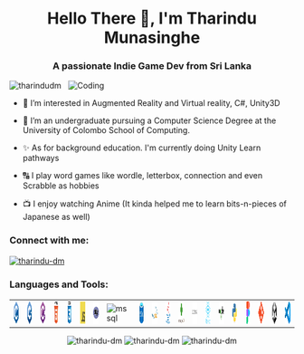 <h1 align="center">Hello There 👋, I'm Tharindu Munasinghe</h1>
<h3 align="center">A passionate Indie Game Dev from Sri Lanka</h3>

<img align="right" alt="Coding" width="400"
    src="https://pbs.twimg.com/media/DqJ9dvWUUAAyINK.jpg">

<p align="left"> <img
        src="https://komarev.com/ghpvc/?username=tharindu-dm&label=Profile%20views&color=0e75b6&style=flat"
        alt="tharindudm" /> </p>

- 👀 I’m interested in Augmented Reality and Virtual reality, C#, Unity3D

- 🌱 I’m an undergraduate pursuing a Computer Science Degree at the University of Colombo School of Computing.

- ✨ As for background education. I'm currently doing Unity Learn pathways

- 🔠 I play word games like wordle, letterbox, connection and even Scrabble as hobbies

- 📺 I enjoy watching Anime (It kinda helped me to learn bits-n-pieces of Japanese as well)

<h3 align="left">Connect with me:</h3>
<p align="left">
<a href="https://linkedin.com/in/tharindudm" target="blank"><img align="center"
            src="https://raw.githubusercontent.com/rahuldkjain/github-profile-readme-generator/master/src/images/icons/Social/linked-in-alt.svg"
            alt="tharindu-dm" height="30" width="40" /></a>
</p>
<h3 align="left">Languages and Tools:</h3>
<table>
    <tr>
        <td><img src="https://raw.githubusercontent.com/devicons/devicon/master/icons/c/c-original.svg" alt="c"
                width="40" height="40" /></td>
        <td><img src="https://raw.githubusercontent.com/devicons/devicon/master/icons/cplusplus/cplusplus-original.svg"
                alt="cplusplus" width="40" height="40" /></td>
        <td><img src="https://raw.githubusercontent.com/devicons/devicon/master/icons/csharp/csharp-original.svg"
                alt="csharp" width="40" height="40" /></td>
        <td><img src="https://raw.githubusercontent.com/devicons/devicon/master/icons/html5/html5-original-wordmark.svg"
                alt="html5" width="40" height="40" /></td>
        <td><img src="https://raw.githubusercontent.com/devicons/devicon/master/icons/css3/css3-original-wordmark.svg"
                alt="css3" width="40" height="40" /></td>
        <td><img src="https://raw.githubusercontent.com/devicons/devicon/master/icons/javascript/javascript-original.svg"
                alt="javascript" width="40" height="40" /></td>
        <td><img src="https://raw.githubusercontent.com/devicons/devicon/master/icons/php/php-original.svg" alt="php"
                width="40" height="40" /></td>
        <td><img src="https://www.svgrepo.com/show/303229/microsoft-sql-server-logo.svg" alt="mssql" width="40"
                height="40" /></td>
        <td><img src="https://raw.githubusercontent.com/devicons/devicon/master/icons/azuresqldatabase/azuresqldatabase-original.svg"
                alt="azuresqldatabase" width="40" height="40" /></td>
        <td><img src="https://raw.githubusercontent.com/devicons/devicon/master/icons/mysql/mysql-original-wordmark.svg"
                alt="mysql" width="40" height="40" /></td>
        <td><img src="https://raw.githubusercontent.com/devicons/devicon/master/icons/java/java-original.svg" alt="java"
                width="40" height="40" /></td>
        <td><img src="https://raw.githubusercontent.com/devicons/devicon/master/icons/mongodb/mongodb-original-wordmark.svg"
                alt="mongodb" width="40" height="40" /></td>
        <td><img src="https://raw.githubusercontent.com/devicons/devicon/master/icons/express/express-original-wordmark.svg"
                alt="express" width="40" height="40" /></td>
        <td><img src="https://raw.githubusercontent.com/devicons/devicon/master/icons/react/react-original-wordmark.svg"
                alt="react" width="40" height="40" /></td>
        <td><img src="https://raw.githubusercontent.com/devicons/devicon/master/icons/nodejs/nodejs-original-wordmark.svg"
                alt="nodejs" width="40" height="40" /></td>
        <td><img src="https://raw.githubusercontent.com/devicons/devicon/master/icons/python/python-original.svg"
                alt="python" width="40" height="40" /></td>
        <td><img src="https://raw.githubusercontent.com/devicons/devicon/master/icons/figma/figma-original.svg"
                alt="figma" width="40" height="40" /></td>
        <td><img src="https://raw.githubusercontent.com/devicons/devicon/master/icons/git/git-original.svg" alt="git"
                width="40" height="40" /></td>
        <td><img src="https://raw.githubusercontent.com/devicons/devicon/master/icons/unity/unity-original.svg"
                alt="unity" width="40" height="40" /></td>
        <td><img src="https://raw.githubusercontent.com/devicons/devicon/master/icons/vscode/vscode-original.svg"
                alt="vscode" width="40" height="40" /></td>
    </tr>
</table>


<div align="center">
    <img src="https://github-readme-stats.vercel.app/api/top-langs?username=tharindu-dm&show_icons=true&theme=tokyonight&locale=en&layout=compact" alt="tharindu-dm" />
    <img src="https://github-readme-stats.vercel.app/api?username=tharindu-dm&rank_icon=github&show_icons=true&theme=tokyonight&locale=en" alt="tharindu-dm" />
    <img src="https://github-readme-streak-stats.herokuapp.com?user=tharindu-dm&theme=tokyonight&date_format=j%20M%5B%20Y%5D&card_width=467" alt="tharindu-dm" />
</div>

